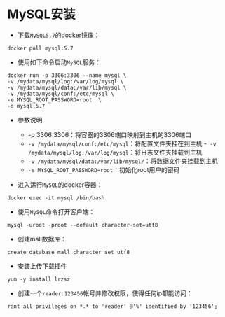 # MySQL安装

- 下载`MySQL5.7`的docker镜像：

```shell
docker pull mysql:5.7
```

- 使用如下命令启动`MySQL`服务：

```shell
docker run -p 3306:3306 --name mysql \
-v /mydata/mysql/log:/var/log/mysql \
-v /mydata/mysql/data:/var/lib/mysql \
-v /mydata/mysql/conf:/etc/mysql \
-e MYSQL_ROOT_PASSWORD=root  \
-d mysql:5.7
```

- 参数说明

  - -p 3306:3306：将容器的3306端口映射到主机的3306端口
  - `-v /mydata/mysql/conf:/etc/mysql`：将配置文件夹挂在到主机
  -` -v /mydata/mysql/log:/var/log/mysql`：将日志文件夹挂载到主机
  - `-v /mydata/mysql/data:/var/lib/mysql/`：将数据文件夹挂载到主机
  - `-e MYSQL_ROOT_PASSWORD=root`：初始化root用户的密码

- 进入运行`MySQL`的docker容器：

```shell
docker exec -it mysql /bin/bash
```
- 使用`MySQL`命令打开客户端：

```shell
mysql -uroot -proot --default-character-set=utf8
```
- 创建mall数据库：

```shell
create database mall character set utf8
```
- 安装上传下载插件

```shell
yum -y install lrzsz
```
- 创建一个`reader:123456`帐号并修改权限，使得任何ip都能访问：

```shell
rant all privileges on *.* to 'reader' @'%' identified by '123456';
```
